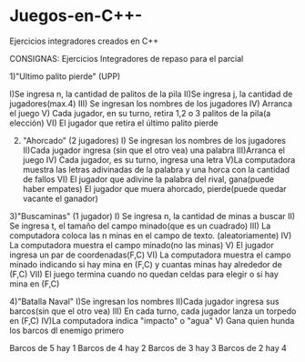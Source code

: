 # Juegos-en-C++-
Ejercicios integradores creados en C++

CONSIGNAS:
Ejercicios Integradores de repaso para el parcial

1)"Ultimo palito pierde" (UPP)

I)Se ingresa n, la cantidad de palitos de la pila
II)Se ingresa j, la cantidad de jugadores(max.4)
III) Se ingresan los nombres de los jugadores
IV) Arranca el juego
V) Cada jugador, en su turno, retira 1,2 o 3 palitos de la pila(a elección)
VI) El jugador que retira el último palito pierde

2) "Ahorcado" (2 jugadores)
I) Se ingresan los nombres de los jugadores
II)Cada jugador ingresa (sin que el otro vea) una palabra
III)Arranca el juego
IV) Cada jugador, es su turno, ingresa una letra
V)La computadora muestra las letras adivinadas de la palabra
y una horca con la cantidad de fallos
VI) El jugador que adivine la palabra del rival, gana(puede haber empates)
El jugador que muera ahorcado, pierde(puede quedar vacante el ganador)

3)"Buscaminas" (1 jugador)
I) Se ingresa n, la cantidad de minas a buscar
II) Se ingresa t, el tamaño del campo minado(que es un cuadrado)
III) La computadora coloca las n minas en el campo de texto. (aleatoriamente)
IV) La computadora muestra el campo minado(no las minas)
V) El jugador ingresa un par de coordenadas(F,C)
VI) La computadora muestra el campo minado indicando si hay
mina en (F,C) y cuantas minas hay alrededor de (F,C)
VII) El juego termina cuando no quedan celdas para elegir
o si hay mina en (F,C)

4)"Batalla Naval"
I)Se ingresan los nombres
II)Cada jugador ingresa sus barcos(sin que el otro vea)
III) En cada turno, cada jugador lanza un torpedo en (F,C)
IV)La computadora indica "impacto" o "agua"
V) Gana quien hunda los barcos dl enemigo primero

Barcos de 5 hay 1
Barcos de 4 hay 2
Barcos de 3 hay 3
Barcos de 2 hay 4
